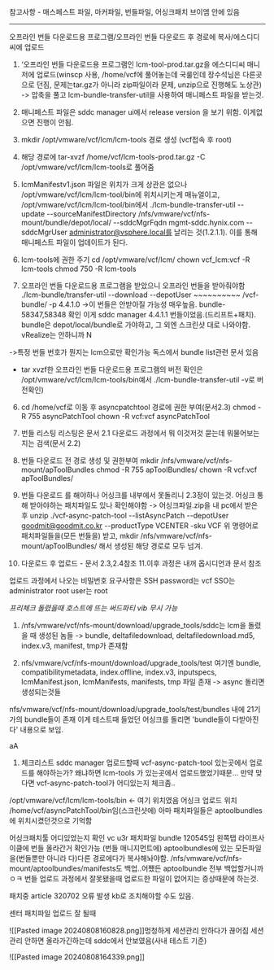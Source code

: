 참고사항 - 매스페스트 파일, 마커파일, 번들파일, 어싱크패치 브이엠 안에 있음


---------------------------------------

오프라인 번들 다운로드용 프로그램/오프라인 번들 다운로드 후 경로에 복사/에스디디씨에 업로드

1. ‘오프라인 번들 다운로드용 프로그램인 lcm-tool-prod.tar.gz을 에스디디씨 매니저에 업로드(winscp 사용, /home/vcf에 풀어놓는데 국룰인데 장수석님은 다른곳으로 던짐, 문제는tar.gz가 아니라 zip파일이라 문제, unzip으로 진행해도 노상관) -> 압축을 풀고 lcm-bundle-transfer-util을 사용하여 매니페스트 파일을 받는것. 
2. 매니페스트 파일은 sddc manager ui에서 release version 을 보기 위함. 이게없으면 진행이 안됨.
4. mkdir /opt/vmware/vcf/lcm/lcm-tools 경로 생성 (vcf접속 후 root)
5. 해당 경로에 tar-xvzf /home/vcf/lcm-tools-prod.tar.gz -C /opt/vmware/vcf/lcm/lcm-tools로 풀어줌
6. lcmManifestv1.json 파일은 위치가 크게 상관은 없으나 /opt/vmware/vcf/lcm/lcm-tool/bin에 위치시키는게 매뉴얼이고, /opt/vmware/vcf/lcm/lcm-tool/bin에서 ./lcm-bundle-transfer-util --update --sourceManifestDirectory /nfs/vmware/vcf/nfs-mount/bundle/depot/local/ --sddcMgrFqdn mgmt-sddc.hynix.com --sddcMgrUser administrator@vsphere.local를 날리는 것(1.2.1.1). 이를 통해 매니페스트 파일이 업데이트가 된다. 
 
9. lcm-tools에 권한 주기
cd /opt/vmware/vcf/lcm/
chown vcf_lcm:vcf -R lcm-tools
chmod 750 -R lcm-tools
5. 오프라인 번들 다운로드용 프로그램을 받았으니 오프라인 번들을 받아줘야함
./lcm-bundle/transfer-util --download --depotUser ~~~~~~~~~~ /vcf-bundle/ -p 4.4.1.0
->이 번들은 안받아질 가능성 매우높음. bundle-58347,58348 확인 이게 sddc manager 4.4.1.1 번들이었음.(드리프트+패치). bundle은 depot/local/bundle로 가야하고, 그 외엔 스크린샷 대로 나와야함.
vRealize는 안하니까 N


->특정 번들 번호가 뭔지는 lcm으로만 확인가능
독스에서 bundle list관련 문서 있음

* tar xvzf한 오프라인 번들 다운로드용 프로그램의 버전 확인은 /opt/vmware/vcf/lcm/lcm-tools/bin예서 ./lcm-bundle-transfer-util -v로 버전확인)
6. cd /home/vcf로 이동 후 asyncpatchtool 경로에 권한 부여(문서2.3)
chmod -R 755 asyncPatchTool
chown -R vcf:vcf asyncPatchTool

7. 번들 리스팅
리스팅은 문서 2.1
다운로드 과정에서 뭐 이것저것 묻는데 뭐물어보는지는 검색(문서 2.2)

8. 번들 다운로드 전 경로 생성 및 권한부여
mkdir /nfs/vmware/vcf/nfs-mount/apToolBundles
chmod -R 755 apToolBundles/
chown -R vcf:vcf apToolBundles/

9. 번들 다운로드
를 해야하나 어싱크를 내부에서 못돌리니 2.3정이 있는것. 어싱크 통해 받아야하는 패치파일도 있나 확인해야함
-> 어싱크파일.zip을 내 pc에서 받은 후 unzip
./vcf-async-patch-tool --listAsyncPatch --depotUser goodmit@goodmit.co.kr --productType VCENTER -sku VCF
위 명령어로 패치파일들을(모든 번들을) 받고, 
mkdir /nfs/vmware/vcf/nfs-mount/apToolBundles/ 해서 생성된 해당 경로로 모두 넘겨.


10. 다운로드 후 업로드 - 문서 2.3,2.4참조
11.이후 과정은 내꺼 옵시디언과 문서 참조


업로드 과정에서 나오는 비밀번호 요구사항은
SSH password는 vcf
SSO는 administrator
root user는 root



*프리체크 돌렸을때 호스트에 뜨는 써드파티 vib 무시 가능*



1. /nfs/vmware/vcf/nfs-mount/download/upgrade_tools/sddc는 lcm을 돌렸을 때 생성된 놈들
-> bundle, deltafiledownload, deltafiledownload.md5, index.v3, manifest, tmp가 존재함

2. nfs/vmware/vcf/nfs-mount/download/upgrade_tools/test
여기엔 bundle, compatibilitymetadata, index.offline, index.v3, inputspecs, lcmManifest.json, lcmManifests, manifests, tmp 파일 존재 -> async 돌리면 생성되는것들

nfs/vmware/vcf/nfs-mount/download/upgrade_tools/test/bundles
내에 21기가의 bundle들이 존재
이게 테스트때 들었던 어싱크를 돌리면 'bundle들이 다받아진다' 내용으로 보임. 

aA

1. 체크리스트
sddc manager 업로드할때 vcf-async-patch-tool 있는곳에서 업로드를 해야하는가?
왜냐하면 lcm-tools 가 있는곳에서 업로드했었기때문...
만약 맞다면 vcf-async-patch-tool가 어디있는지 체크좀..


/opt/vmware/vcf/lcm/lcm-tools/bin <- 여기 위치였음
어싱크 업로드 위치 /home/vcf/asyncPatchTool/bin임(스크린샷에)
아마 패치파일들은 aptoolbundles에 위치시켰던것으로 기억함

어싱크패치툴 어디있었는지 확인
vc u3r 패치파일 bundle 120545임
왼쪽탭 라이프사이클에 번들 올라간거 확인가능
(번들 매니지먼트에)
aptoolbundles에 있는 모든파일을(번들뿐만 아니라 다)다른 경로에다가 복사해놔야함.
/nfs/vmware/vcf/nfs-mount/aptoolbundles/manifests도 백업..어쨌든 aptoolbundle 전부 백업할거니까 ㅇㅋ
번들 업로드 과정에서 잘못됐을때 업로드한 파일이 없어지는 증상때문에 하는것.

패치중 article 320702 오류 발생
kb로 조치해야할 수도 있음.



센터 패치파일 업로드 잘 될때 

![[Pasted image 20240808160828.png]]멍청하게 세션관리 안하다가 끊어짐
세션관리 안하면 올라가긴하는데 sddc에서 안보였음(사내 테스트 기준)

![[Pasted image 20240808164339.png]]